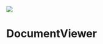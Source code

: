 [![](https://jitpack.io/v/rizalrohmanabdul/DocumentViewer.svg)](https://jitpack.io/#rizalrohmanabdul/DocumentViewer)
# DocumentViewer
